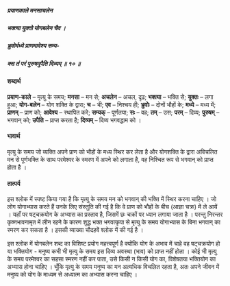 ##### प्रयाणकाले मनसाचलेन
##### भक्त्या युक्तो योगबलेन चैव ।
##### भ्रुवोर्मध्ये प्राणमावेश्य सम्य-
##### क्स तं परं पुरुषमुपैति दिव्यम् ॥ १० ॥

#### शब्दार्थ

**प्रयाण-काले** – मृत्यु के समय; **मनसा** – मन से; **अचलेन** – अचल, दृढ़; **भक्त्या** – भक्ति से; **युक्तः** – लगा हुआ; **योग-बलेन** – योग शक्ति के द्वारा; **च** – भी; **एव** – निश्चय ही; **भ्रुवोः** – दोनों भौहों के; **मध्ये** – मध्य में; **प्राणम्** – प्राण को; **आवेश्य** – स्थापित करे; **सम्यक्** – पूर्णतया; **सः** – वह; **तम्** – उस; **परम्** – दिव्य; **पुरुषम्** – भगवान् को; **उपैति** – प्राप्त करता है; **दिव्यम्** – दिव्य भगवद्धाम को ।

#### भावार्थ

मृत्यु के समय जो व्यक्ति अपने प्राण को भौहों के मध्य स्थिर कर लेता है और योगशक्ति के द्वारा अविचलित मन से पूर्णभक्ति के साथ परमेश्वर के स्मरण में अपने को लगाता है, वह निश्चित रूप से भगवान् को प्राप्त होता है ।

#### तात्पर्य

इस श्लोक में स्पष्ट किया गया है कि मृत्यु के समय मन को भगवान् की भक्ति में स्थिर करना चाहिए । जो लोग योगाभ्यास करते हैं उनके लिए संस्तुति की गई है कि वे प्राण को भौहों के बीच (आज्ञा चक्र) में ले आयें । यहाँ पर षट्चक्रयोग के अभ्यास का प्रस्ताव है, जिसमें छः चक्रों पर ध्यान लगाया जाता है । परन्तु निरन्तर कृष्णभावनामृत में लीन रहने के कारण शुद्ध भक्त भगवत्कृपा से मृत्यु के समय योगाभ्यास के बिना भगवान् का स्मरण कर सकता है । इसकी व्याख्या चौदहवें श्लोक में की गई है ।

इस श्लोक में योगबलेन शब्द का विशिष्ट प्रयोग महत्त्वपूर्ण है क्योंकि योग के अभाव में चाहे वह षट्चक्रयोग हो या भक्तियोग - मनुष्य कभी भी मृत्यु के समय इस दिव्य अवस्था (भाव) को प्राप्त नहीं होता । कोई भी मृत्यु के समय परमेश्वर का सहसा स्मरण नहीं कर पाता, उसे किसी न किसी योग का, विशेषतया भक्तियोग का अभ्यास होना चाहिए । चूँकि मृत्यु के समय मनुष्य का मन अत्यधिक विचलित रहता है, अतः अपने जीवन में मनुष्य को योग के माध्यम से अध्यात्म का अभ्यास करना चाहिए ।